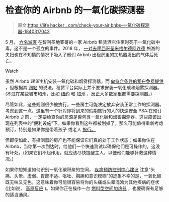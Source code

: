 # 检查你的 Airbnb 的一氧化碳探测器

> 原文:[https://life hacker . com/check-your-air bnbs-一氧化碳探测器-1840317043](https://lifehacker.com/check-your-airbnbs-carbon-monoxide-detector-1840317043)

5 月， [六名游客](https://www.yahoo.com/news/6-brazilian-tourists-die-carbon-monoxide-chile-235023548.html) 在智利圣地亚哥的一家 Airbnb 租赁酒店住宿时死于一氧化碳中毒。这不是一个孤立的事件。2018 年， [一对去墨西哥圣米格尔德阿连德](https://www.usatoday.com/story/travel/2018/12/11/airbnb-security-mexico-costa-rica-deaths/2239544002/) 旅游的夫妇也在不知情的情况下吸入了他们 Airbnb 出租房里的加热器发出的气体后死亡。

Watch

虽然 Airbnb *建议*主机安装一氧化碳和烟雾探测器，而 [向符合条件的租户免费提供](https://www.airbnb.com/trust/home-safety) ，但根据其 [网站](https://www.airbnb.com/help/article/515/im-a-host-should-i-have-a-smoke-and-carbon-monoxide-co-detector-installed) 的说法，租赁平台实际上并不要求安装一氧化碳和烟雾探测器。(不过在某些城市和州，比如 [纽约](https://www.universalsecurity.com/legislation/#ny) 和 [加州](https://losangeles.cbslocal.com/2011/07/05/new-law-mandates-carbon-monoxide-detectors-in-calif-homes/) ，反正大多数家里都需要探测器。)

尽管如此，这些规则很少被执行，一些房主可能决定放弃安装正常工作的探测器。考虑到这一点，这里有一个针对即将到来的假期旅行的人的快速安全 PSA:在预订 Airbnb 之前，一定要检查你的房源是否包含一氧化碳和烟雾探测器。这些应该出现在列表中的“便利设施”下。如果你看到这些都被划掉了，那么可能值得重新考虑预订，特别是如果你是带着孩子 或老人 [旅行。](https://www.cdc.gov/co/faqs.htm)

但即便如此，有探测器的房产也不能保证它们真的处于工作状态；如果你住在 Airbnb，当你第一次到达时，给他们一个快速测试以确保他们是可操作的，这没有坏处。(如果它们不起作用，就应该尽快提醒主人，以便他们能够补救这种情况。)

如果你想知道如何识别一氧化碳积聚的空间， [疾病预防控制中心建议](https://www.cdc.gov/co/faqs.htm) 注意“头痛、头晕、虚弱、胃部不适、呕吐、胸痛和意识模糊”的迹象不幸的是，一氧化碳既无味又无色，这意味着你可能很容易将你的头痛或头晕混淆为其他疾病的症状(比如说， [高原反应](https://www.mercurynews.com/2019/12/04/anna-faris-carbon-monoxide-scare-disrupted-lake-tahoe-thanksgiving/) )。如果你正在操作一台 [燃料型空间加热器](https://www.hopkinsmedicine.org/health/conditions-and-diseases/carbon-monoxide-poisoning) ，也要确保有足够的适当通风。